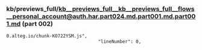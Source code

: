 ### kb/previews_full/kb__previews_full__kb__previews_full__flows__personal_account@auth.har.part024.md.part001.md.part001.md (part 002)

```md
0.alteg.io/chunk-KO722YSM.js",
                                  "lineNumber": 0,
                               
```

```
